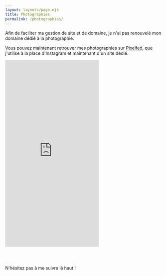```yaml
---
layout: layouts/page.njk
title: Photographies
permalink: /photographies/
---
```

Afin de faciliter ma gestion de site et de domaine, je n'ai pas renouvelé mon domaine dédié à la photographie.

Vous pouvez maintenant retrouver mes photographies sur [Pixelfed](https://pixelfed.social/nbirckel/), que j'utilise à la place d'Instagram et maintenant d'un site dédié.

<iframe title="Pixelfed Profile Embed" src="https://pixelfed.social/nbirckel/embed" class="pixelfed__embed" style="display: block; height:600px; max-width: 100%; border: 0px ; margin-bottom: 60px"  allowfullscreen="allowfullscreen"></iframe><script async defer src="https://pixelfed.social/embed.js"></script>


N﻿'hésitez pas à me suivre là haut !
